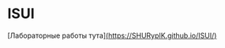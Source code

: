 # ISUI

[Лабораторные работы тута][(https://SHURypIK.github.io/ISUI/)](https://vonaqua.github.io/ISUI/)
